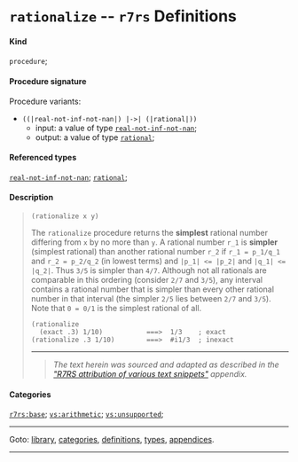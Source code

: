 

<a id='definition__r7rs__rationalize'></a>

# `rationalize` -- `r7rs` Definitions


#### Kind

`procedure`;


#### Procedure signature

Procedure variants:
 * `((|real-not-inf-not-nan|) |->| (|rational|))`
   * input: a value of type [`real-not-inf-not-nan`](../../r7rs/types/real-not-inf-not-nan.md#type__r7rs__real-not-inf-not-nan);
   * output: a value of type [`rational`](../../r7rs/types/rational.md#type__r7rs__rational);


#### Referenced types

[`real-not-inf-not-nan`](../../r7rs/types/real-not-inf-not-nan.md#type__r7rs__real-not-inf-not-nan);
[`rational`](../../r7rs/types/rational.md#type__r7rs__rational);


#### Description

> ````
> (rationalize x y)
> ````
> 
> 
> The `rationalize` procedure returns the __simplest__ rational number
> differing from `x` by no more than `y`.  A rational number `r_1` is
> __simpler__ (simplest rational) than another rational number
> `r_2` if `r_1 = p_1/q_1` and `r_2 = p_2/q_2` (in lowest terms) and
> `|p_1| <= |p_2|` and `|q_1| <= |q_2|`.  Thus `3/5` is simpler than `4/7`.
> Although not all rationals are comparable in this ordering (consider `2/7`
> and `3/5`), any interval contains a rational number that is simpler than
> every other rational number in that interval (the simpler `2/5` lies
> between `2/7` and `3/5`).  Note that `0 = 0/1` is the simplest rational of
> all.
> 
> ````
> (rationalize
>   (exact .3) 1/10)           ===>  1/3    ; exact
> (rationalize .3 1/10)        ===>  #i1/3  ; inexact
> ````
> 
> 
> ----
> > *The text herein was sourced and adapted as described in the ["R7RS attribution of various text snippets"](../../r7rs/appendices/attribution.md#appendix__r7rs__attribution) appendix.*


#### Categories

[`r7rs:base`](../../r7rs/categories/r7rs_3a_base.md#category__r7rs__r7rs_3a_base);
[`vs:arithmetic`](../../r7rs/categories/vs_3a_arithmetic.md#category__r7rs__vs_3a_arithmetic);
[`vs:unsupported`](../../r7rs/categories/vs_3a_unsupported.md#category__r7rs__vs_3a_unsupported);

----

Goto: [library](../../r7rs/_index.md#library__r7rs), [categories](../../r7rs/categories/_index.md#toc__r7rs__categories), [definitions](../../r7rs/definitions/_index.md#toc__r7rs__definitions), [types](../../r7rs/types/_index.md#toc__r7rs__types), [appendices](../../r7rs/appendices/_index.md#toc__r7rs__appendices).

----

